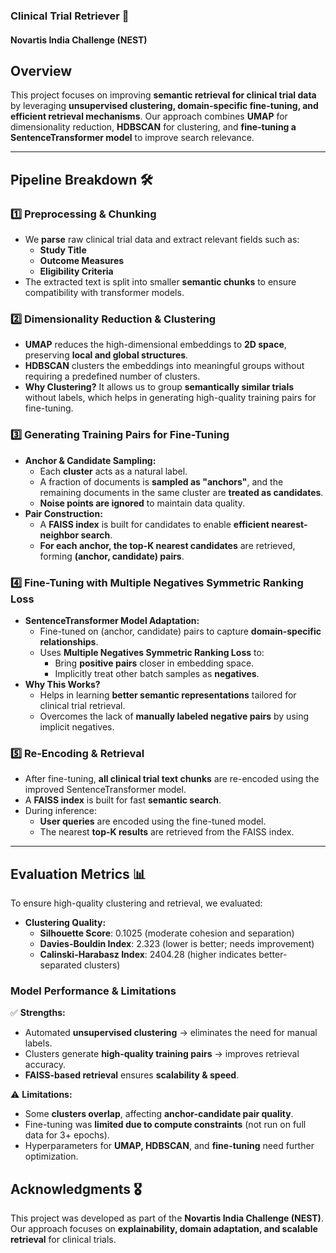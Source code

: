 ### **Clinical Trial Retriever 🚀**
#### **Novartis India Challenge (NEST)**

## **Overview**
This project focuses on improving **semantic retrieval for clinical trial data** by leveraging **unsupervised clustering, domain-specific fine-tuning, and efficient retrieval mechanisms**. Our approach combines **UMAP** for dimensionality reduction, **HDBSCAN** for clustering, and **fine-tuning a SentenceTransformer model** to improve search relevance.

---

## **Pipeline Breakdown 🛠️**
### **1️⃣ Preprocessing & Chunking**
- We **parse** raw clinical trial data and extract relevant fields such as:
  - **Study Title**
  - **Outcome Measures**
  - **Eligibility Criteria**
- The extracted text is split into smaller **semantic chunks** to ensure compatibility with transformer models.

### **2️⃣ Dimensionality Reduction & Clustering**
- **UMAP** reduces the high-dimensional embeddings to **2D space**, preserving **local and global structures**.
- **HDBSCAN** clusters the embeddings into meaningful groups without requiring a predefined number of clusters.
- **Why Clustering?** It allows us to group **semantically similar trials** without labels, which helps in generating high-quality training pairs for fine-tuning.

### **3️⃣ Generating Training Pairs for Fine-Tuning**
- **Anchor & Candidate Sampling:**  
  - Each **cluster** acts as a natural label.
  - A fraction of documents is **sampled as "anchors"**, and the remaining documents in the same cluster are **treated as candidates**.
  - **Noise points are ignored** to maintain data quality.
- **Pair Construction:**  
  - A **FAISS index** is built for candidates to enable **efficient nearest-neighbor search**.
  - **For each anchor, the top-K nearest candidates** are retrieved, forming **(anchor, candidate) pairs**.

### **4️⃣ Fine-Tuning with Multiple Negatives Symmetric Ranking Loss**
- **SentenceTransformer Model Adaptation:**  
  - Fine-tuned on (anchor, candidate) pairs to capture **domain-specific relationships**.
  - Uses **Multiple Negatives Symmetric Ranking Loss** to:
    - Bring **positive pairs** closer in embedding space.
    - Implicitly treat other batch samples as **negatives**.
- **Why This Works?**
  - Helps in learning **better semantic representations** tailored for clinical trial retrieval.
  - Overcomes the lack of **manually labeled negative pairs** by using implicit negatives.

### **5️⃣ Re-Encoding & Retrieval**
- After fine-tuning, **all clinical trial text chunks** are re-encoded using the improved SentenceTransformer model.
- A **FAISS index** is built for fast **semantic search**.
- During inference:
  - **User queries** are encoded using the fine-tuned model.
  - The nearest **top-K results** are retrieved from the FAISS index.

---

## **Evaluation Metrics 📊**
To ensure high-quality clustering and retrieval, we evaluated:
- **Clustering Quality:**
  - **Silhouette Score**: 0.1025 (moderate cohesion and separation)
  - **Davies-Bouldin Index**: 2.323 (lower is better; needs improvement)
  - **Calinski-Harabasz Index**: 2404.28 (higher indicates better-separated clusters)

### **Model Performance & Limitations**
✅ **Strengths:**
- Automated **unsupervised clustering** → eliminates the need for manual labels.
- Clusters generate **high-quality training pairs** → improves retrieval accuracy.
- **FAISS-based retrieval** ensures **scalability & speed**.

⚠ **Limitations:**
- Some **clusters overlap**, affecting **anchor-candidate pair quality**.
- Fine-tuning was **limited due to compute constraints** (not run on full data for 3+ epochs).
- Hyperparameters for **UMAP, HDBSCAN**, and **fine-tuning** need further optimization.


## **Acknowledgments 🎖️**
This project was developed as part of the **Novartis India Challenge (NEST)**.  
Our approach focuses on **explainability, domain adaptation, and scalable retrieval** for clinical trials.

